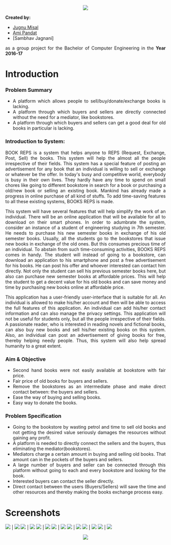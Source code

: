 <p align="center">
  <img src="BookREPS.jpg">
</p>

<div style="text-align: justify">

**Created by:**

- [Jugnu Misal](https://github.com/jugnumisal)
- [Ami Pandat](https://github.com/AmiPandat)
- [Sambhav Jagnani]

as a group project for the Bachelor of Computer Engineering in the  **Year 2016-17**

# Introduction

### Problem Summary
- A platform which allows people to sell/buy/donate/exchange books is lacking.
- A platform through which buyers and sellers are directly connected without the need for a mediator, like bookstores.
- A platform through which buyers and sellers can get a good deal for old books in particular is lacking.

### Introduction to System:
BOOK REPS is a system that helps anyone to REPS (Request, Exchange, Post, Sell) the books. This system will help the almost all the people irrespective of their fields. This system has a special feature of posting an advertisement for any book that an individual is willing to sell or exchange or whatever be the offer. In today's busy and competitive world, everybody is busy in their own lives. They hardly have any time to spend on small chores like going to different bookstore in search for a book or purchasing a old/new book or selling an existing book. Mankind has already made a progress in online purchase of all kind of stuffs. To add time-saving features to all these existing systems, BOOKS REPS is made.

This system will have several features that will help simplify the work of an individual. There will be an online application that will be available for all to download on their smart phones. In order to adumbrate the system, consider an instance of a student of engineering studying in 7th semester. He needs to purchase his new semester books in exchange of his old semester books. Usually, all the students go to the bookstores that issue new books in exchange of the old ones. But this consumes precious time of an individual. To abstain from such time-consuming activities, BOOKS REPS comes in handy. The student will instead of going to a bookstore, can download an application to his smartphone and post a free advertisement for his books. He can post his offer and whoever interested can contact him directly. Not only the student can sell his previous semester books here, but also can purchase new semester books at affordable prices. This will help the student to get a decent value for his old books and can save money and time by purchasing new books online at affordable price.

This application has a user-friendly user-interface that is suitable for all. An individual is allowed to make his/her account and then will be able to access the full features of this application. An individual can add his/her contact information and can also manage the privacy settings. This application will not be useful for students only, but all the people irrespective of their fields. A passionate reader, who is interested in reading novels and fictional books, can also buy new books and sell his/her existing books on this system. Also, an individual can post an advertisement of giving books for free, thereby helping needy people. Thus, this system will also help spread humanity to a great extent.

### Aim & Objective
- Second hand books were not easily available at bookstore with fair price.
- Fair price of old books for buyers and sellers.
- Remove the bookstores as an intermediate phase and make direct contact between: the buyers and sellers.
- Ease the way of buying and selling books.
- Easy way to donate the books.

### Problem Specification
- Going to the bookstore by wasting petrol and time to sell old books and not getting the desired value seriously damages the resources without gaining any profit.
- A platform is needed to directly connect the sellers and the buyers, thus eliminating the mediator(bookstores).
- Mediators charge a certain amount in buying and selling old books. That amount can in the pockets of the buyers and sellers.
- A large number of buyers and seller can be connected through this platform without going to each and every bookstore and looking for the book.
- Interested buyers can contact the seller directly.
- Direct contact between the users (Buyers/Sellers) will save the time and other resources and thereby making the books exchange process easy.

# Screenshots 

<img src="/Screenshots/Picture1.png">  |  <img src="/Screenshots/Picture2.png"> 
<img src="/Screenshots/Picture3.png">  |  <img src="/Screenshots/Picture4.png"> 
<img src="/Screenshots/Picture5.png">  |  <img src="/Screenshots/Picture6.png"> 
<img src="/Screenshots/Picture7.png">  |  <img src="/Screenshots/Picture8.png"> 
<img src="/Screenshots/Picture9.png">  |  <img src="/Screenshots/Picture10.png">
<img src="/Screenshots/Picture11.png">  |  <img src="/Screenshots/Picture12.png"> 
<img src="/Screenshots/Picture13.png">  |  <img src="/Screenshots/Picture14.png">
<p align="center">
  <img src="/Screenshots/Picture15.png">
</p>
</div>